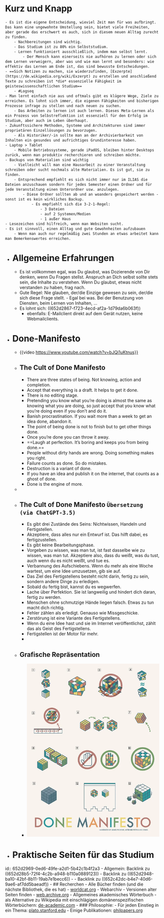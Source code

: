# Kurz und Knapp
	- Es ist die eigene Entscheidung, wieviel Zeit man für was aufbringt. Das kann eine ungewohnte Umstellung sein, bietet viele Freiheiten, aber gerade das erschwert es auch, sich in diesem neuen Alltag zurecht zu finden.
		- Nachbereitungen sind wichtig.
		- Das Studium ist zu 80% ein Selbststudium.
		- Lernen funktioniert ausschließlich, indem man selbst lernt.
			- Der Mensch kann einerseits nie aufhören zu lernen oder sich dem Lernen verweigern, aber was und wie man lernt und besonders: wie effektiv das Lernen am Ende ist, das sind bewusste Entscheidungen.
	- ==Sich Notizen zu machen, sie wiederzufinden, [Exzerpte](https://de.wikipedia.org/wiki/Exzerpt) zu erstellen und anschließend Texte zu schreiben ist *die* essenzielle Fähigkeit im geisteswissenschaftlichen Studium==
		- #Logseq
	- Man lernt einfach nie aus und oftmals gibt es klügere Wege, Ziele zu erreichen. Es lohnt sich immer, die eigenen Fähigkeiten und bisherigen Prozesse infrage zu stellen und nach neuen zu suchen.
		- Das Arbeiten zu lernen ist auch lernen. Dieses Meta-Lernen als ein Prozess von Selbstreflektion ist essenziell für den Erfolg im Studium, aber auch im Leben überhaupt.
	- Zukunftssichere Methoden, Systeme und Architekturen sind immer proprietären Einzellösungen zu bevorzugen.
		- Als Historiker/-in sollte man an der Archivierbarkeit von Inhalten ein gesundes und aufrichtiges Grundinteresse haben.
	- Laptop > Tablet
		- Mobile Betriebssysteme, gerade iPadOS, bleiben hinter Desktops zurück, wenn man produktiv recherchieren und schreiben möchte.
	- Backups von Materialien sind wichtig
		- Vielleicht will man eine Hausarbeit zu einer Veranstaltung schreiben oder sucht nochmals alte Materialien. Es ist gut, sie zu finden.
		- Entsprechend empfiehlt es sich nicht immer nur im ILIAS die Dateien anzuschauen sondern für jedes Semester einen Ordner und für jede Veranstaltung einen Unterordner usw. anzulegen.
			- Diese Ordner sollten ab und an woanders gespeichert werden - sonst ist es kein wirkliches Backup.
				- Es empfiehlt sich die 3-2-1-Regel:
					- 3 Dateien
					- auf 2 Systemen/Medien
					- 1 außer Haus
	- Lesezeichen sind hilfreich, wenn man Websiten sucht.
	- Es ist sinnvoll, einen Alltag und gute Gewohnheiten aufzubauen
		- Wenn man auch nur regelmäßig zwei Stunden an etwas arbeitet kann man Bemerkenswertes erreichen.
- # Allgemeine Erfahrungen
	- Es ist vollkommen egal, was Du glaubst, was Dozierende von Dir denken, wenn Du Fragen stellst. Anspruch an Dich selbst sollte stets sein, die Inhalte zu verstehen. Wenn Du glaubst, etwas nicht verstanden zu haben, frag nach.
	- Gute Regel: Nie glauben, der/die Einzige gewesen zu sein, der/die sich diese Frage stellt. - Egal bei was. Bei der Benutzung von Diensten, beim Lernen von Inhalten, …
	- Es lohnt sich: ((652d2867-f723-4ecd-af2a-1d79da6b063f))
		- ebenfalls: E-Mailclient direkt auf dem Gerät nutzen, keine Webmailclients.
- # Done-Manifesto
	- {{video https://www.youtube.com/watch?v=bJQj1uKtnus}}
	- ## The Cult of Done Manifesto
		- There are three states of being. Not knowing, action and completion.
		- Accept that everything is a draft. It helps to get it done.
		- There is no editing stage.
		- Pretending you know what you’re doing is almost the same as knowing what you are
		  doing, so just accept that you know what you’re doing even if you don’t 
		  and do it.
		- Banish procrastination. If you wait more than a week to get an idea done, abandon it.
		- The point of being done is not to finish but to get other things done.
		- Once you’re done you can throw it away.
		- ==Laugh at perfection. It’s boring and keeps you from being done.==
		- People without dirty hands are wrong. Doing something makes you right.
		- Failure counts as done. So do mistakes.
		- Destruction is a variant of done.
		- If you have an idea and publish it on the internet, that counts as a ghost of done.
		- Done is the engine of more.
	-
	- ## The Cult of Done Manifesto `Übersetzung (via ChatGPT-3.5)`
		- Es gibt drei Zustände des Seins: Nichtwissen, Handeln und Fertigstellen.
		- Akzeptiere, dass alles nur ein Entwurf ist. Das hilft dabei, es fertigzustellen.
		- Es gibt keine Bearbeitungsphase.
		- Vorgeben zu wissen, was man tut, ist fast dasselbe wie zu wissen, was man tut. Akzeptiere also, dass du weißt, was du tust, auch wenn du es nicht weißt, und tue es.
		- Verbannung des Aufschiebens. Wenn du mehr als eine Woche wartest, um eine Idee umzusetzen, gib sie auf.
		- Das Ziel des Fertigstellens besteht nicht darin, fertig zu sein, sondern andere Dinge zu erledigen.
		- Sobald du fertig bist, kannst du es wegwerfen.
		- Lache über Perfektion. Sie ist langweilig und hindert dich daran, fertig zu werden.
		- Menschen ohne schmutzige Hände liegen falsch. Etwas zu tun macht dich richtig.
		- Fehler zählen als erledigt. Genauso wie Missgeschicke.
		- Zerstörung ist eine Variante des Fertigstellens.
		- Wenn du eine Idee hast und sie im Internet veröffentlichst, zählt das als Geist des Fertigstellens.
		- Fertigstellen ist der Motor für mehr.
		-
	- ## Grafische Repräsentation
		- ![done-manifesto.webp](../assets/done-manifesto_1697466853189_0.webp)
- # Praktische Seiten für das Studium
id:: 652d2969-0ed6-49fe-a2d1-5b42c1b4f2a3
	- Allgemein: Backlink zu ((652d28b5-72f4-4c2b-a948-b110a0889123))
	- Backlink zu ((652d2948-ba10-42bf-8b11-19ab7e1becc6))
	-
	- Backlink zu ((652c42dc-b4e7-40d6-9ae6-af7dd5baeadf))
	- ## Recherchen
		- Alle Bücher finden (und die nächste Bibliothek, die es hat)
			- [worldcat.org](https://worldcat.org)
		- Webarchiv - Versionen alter Seiten finden
			- [web.archive.org](https://web.archive.org)
		- Allgemeines akademisches Wörterbuch - als Alternative zu Wikipedia mit einschlägigen domänenspezifischen Wörterbüchern: [de-academic.com](https://de-academic.com)
		- ### Philosophie:
			- Für jeden Einstieg in ein Thema: [plato.stanford.edu](https://plato.stanford.edu)
			- Einige Publikationen: [philpapers.org](https://philpapers.org)